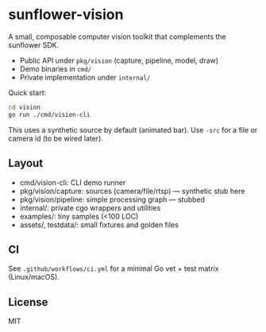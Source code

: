 # sunflower-vision

A small, composable computer vision toolkit that complements the sunflower SDK.

- Public API under `pkg/vision` (capture, pipeline, model, draw)
- Demo binaries in `cmd/`
- Private implementation under `internal/`

Quick start:

```bash
cd vision
go run ./cmd/vision-cli
```

This uses a synthetic source by default (animated bar). Use `-src` for a file or camera id (to be wired later).

## Layout

- cmd/vision-cli: CLI demo runner
- pkg/vision/capture: sources (camera/file/rtsp) — synthetic stub here
- pkg/vision/pipeline: simple processing graph — stubbed
- internal/: private cgo wrappers and utilities
- examples/: tiny samples (<100 LOC)
- assets/, testdata/: small fixtures and golden files

## CI

See `.github/workflows/ci.yml` for a minimal Go vet + test matrix (Linux/macOS).

## License

MIT

